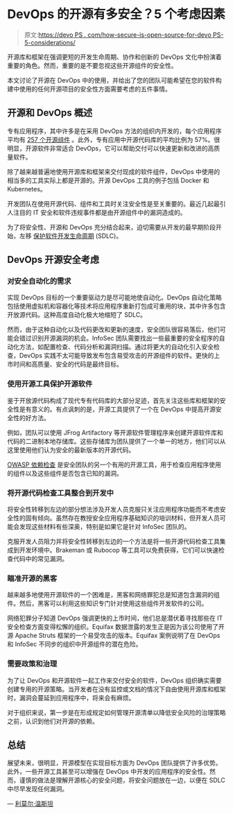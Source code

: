 # DevOps 的开源有多安全？5 个考虑因素

> 原文:[https://devo PS . com/how-secure-is-open-source-for-devo PS-5-considerations/](https://devops.com/how-secure-is-open-source-for-devops-5-considerations/)

开源库和框架在强调更短的开发生命周期、协作和创新的 DevOps 文化中扮演着重要的角色。然而，重要的是不要忽视这些开源组件的安全性。

本文讨论了开源在 DevOps 中的使用，并给出了您的团队可能希望在您的软件构建中使用的任何开源项目的安全性方面需要考虑的五件事情。

## 开源和 DevOps 概述

专有应用程序，其中许多是在采用 DevOps 方法的组织内开发的，每个应用程序平均有 [257 个开源组件](https://news.slashdot.org/story/18/05/22/1727216/the-percentage-of-open-source-code-in-proprietary-apps-is-rising) 。此外，专有应用中开源代码库的平均比例为 57%。很明显，开源软件非常适合 DevOps，它可以帮助交付可以快速更新和改进的高质量软件。

除了越来越普遍地使用开源库和框架来交付现成的软件组件，DevOps 中使用的相当多的工具实际上都是开源的。开源 DevOps 工具的例子包括 Docker 和 Kubernetes。

开发团队在使用开源代码、组件和工具时关注安全性是至关重要的。最近几起最引人注目的 IT 安全和软件违规事件都是由开源组件中的漏洞造成的。

为了将安全性、开源和 DevOps 充分结合起来，迫切需要从开发的最早期阶段开始，左移 [保护软件开发生命周期](https://resources.whitesourcesoftware.com/blog-whitesource/how-to-secure-your-sdlc-the-right-way) (SDLC)。

## DevOps 开源安全考虑

### **对安全自动化的需求**

实现 DevOps 目标的一个重要驱动力是尽可能地使自动化。DevOps 自动化策略包括使用虚拟机和容器化等技术将应用程序重新打包成可重用的块，其中许多包含开放源代码。这种高度自动化极大地缩短了 SDLC。

然而，由于这种自动化以及代码更改和更新的速度，安全团队很容易落后，他们可能会错过识别开源漏洞的机会。InfoSec 团队需要找出一些最重要的安全程序的自动化方法，如配置检查、代码分析和漏洞扫描。通过将更大的自动化引入安全检查，DevOps 实践不太可能导致发布包含易受攻击的开源组件的软件。更快的上市时间和高质量、安全的代码是最终目标。

### **使用开源工具保护开源软件**

鉴于开放源代码构成了现代专有代码库的大部分足迹，首先关注这些库和框架的安全性是有意义的。有点讽刺的是，开源工具提供了一个在 DevOps 中提高开源安全性的好方法。

例如，团队可以使用 JFrog Artifactory 等开源软件管理程序来创建开源软件库和代码的二进制本地存储库。这些存储库为团队提供了一个单一的地方，他们可以从这里使用他们认为安全的最新版本的开源代码。

[OWASP 依赖检查](https://www.owasp.org/index.php/OWASP_Dependency_Check) 是安全团队的另一个有用的开源工具，用于检查应用程序使用的组件以及这些组件是否包含已知的漏洞。

### **将开源代码检查工具整合到开发中**

将安全性转移到左边的部分想法涉及开发人员克服只关注应用程序功能而不考虑安全性的固有倾向。虽然存在教授安全应用程序基础知识的培训材料，但开发人员可能会发现这些材料有些深奥，特别是如果它是针对 InfoSec 团队的。

克服开发人员阻力并将安全性转移到左边的一个方法是将一些开源代码检查工具集成到开发环境中。Brakeman 或 Rubocop 等工具可以免费获得，它们可以快速检查代码中的常见漏洞。

### **瞄准开源的黑客**

越来越多地使用开源软件的一个困难是，黑客和网络罪犯总是知道包含漏洞的组件。然后，黑客可以利用这些知识专门针对使用这些组件开发软件的公司。

网络犯罪分子知道 DevOps 强调更快的上市时间，他们总是潜伏着寻找那些在 IT 安全检查方面变得松懈的组织。Equifax 数据泄露的发生正是因为该公司使用了开源 Apache Struts 框架的一个易受攻击的版本。Equifax 案例说明了在 DevOps 和 InfoSec 不同步的组织中开源组件的潜在危险。

### **需要政策和治理**

为了让 DevOps 和开源软件一起工作来交付安全的软件，DevOps 组织确实需要创建专用的开源策略。当开发者在没有监控或文档的情况下自由使用开源库和框架时，漏洞会蔓延到应用程序中，将来会有麻烦。

对于组织来说，第一步是在形成规定如何管理开源清单以降低安全风险的治理策略之前，认识到他们对开源的依赖。

## **总结**

展望未来，很明显，开源模型在实现目标方面为 DevOps 团队提供了许多优势。此外，一些开源工具甚至可以增强在 DevOps 中开发的应用程序的安全性。然而，谨慎的做法是理解开源核心的安全问题，将安全问题放在一边，以便在 SDLC 中尽早发现任何漏洞。

— [利莫尔·温斯坦](https://devops.com/author/limor-wainstein/)